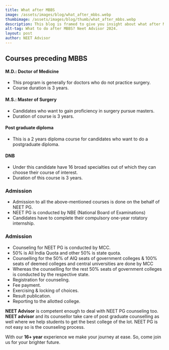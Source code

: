 ```yaml
---
title: What after MBBS
image: /assets/images/blog/what_after_mbbs.webp
thumbimage: /assets/images/blog/thumb/what_after_mbbs.webp
description: This blog is framed to give you insight about what after MBBS you should pursue. Here we’ll be talking about options which candidate can avail after completing MBBS.
alt-tag: What to do after MBBS? Neet Advisor 2024.
layout: post
author: NEET Advisor
---
```

## **Courses preceding MBBS**

#### M.D.: Doctor of Medicine
- This program is generally for doctors who do not practice surgery.
- Course duration is 3 years.

#### M.S.: Master of Surgery
- Candidates who want to gain proficiency in surgery pursue masters.
- Duration of course is 3 years. 

#### Post graduate diploma
- This is a 2 years diploma course for candidates who want to do a postgraduate diploma.

#### DNB
- Under this candidate have 16 broad specialties out of which they can choose their course of interest.
- Duration of this course is 3 years.


### Admission
- Admission to all the above-mentioned courses is done on the behalf of NEET PG.
- NEET PG is conducted by NBE (National Board of Examinations)
- Candidates have to complete their compulsory one-year rotatory internship.

### Admission
- Counseling for NEET PG is conducted by MCC.
- 50% is All India Quota and other 50% is state quota.
- Counselling for the 50% of AIQ seats of government colleges & 100% seats of deemed colleges and central universities are done by MCC
- Whereas the counselling for the rest 50% seats of government colleges is conducted by the respective state.
- Registration for counseling.
- Fee payment.
- Exercising & locking of choices.
- Result publication.
- Reporting to the allotted college.

**NEET Advisor** is competent enough to deal with NEET PG counseling too.
**NEET advisor** and its counsellor take care of post graduate counselling as well where we help students to get the best college of the lot. NEET PG is not easy so is the counseling process.

With our **16+ year** experience we make your journey at ease. So, come join us for your brighter future.
